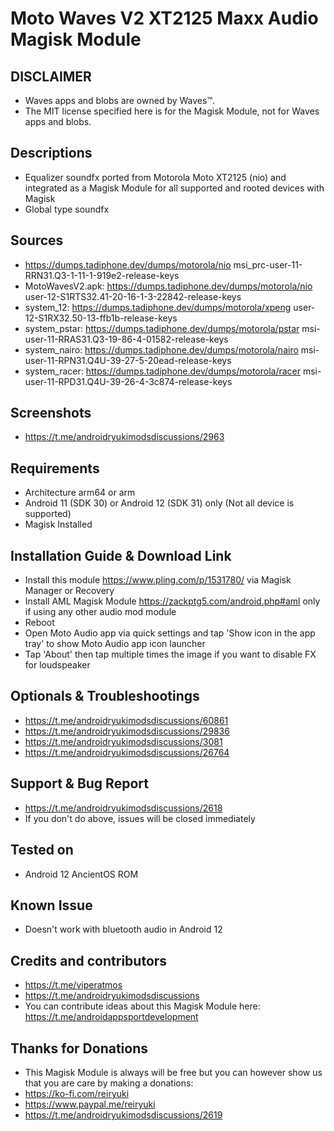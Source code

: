 # Moto Waves V2 XT2125 Maxx Audio Magisk Module

## DISCLAIMER
- Waves apps and blobs are owned by Waves™.
- The MIT license specified here is for the Magisk Module, not for Waves apps and blobs.

## Descriptions
- Equalizer soundfx ported from Motorola Moto XT2125 (nio) and integrated as a Magisk Module for all supported and rooted devices with Magisk
- Global type soundfx

## Sources
- https://dumps.tadiphone.dev/dumps/motorola/nio msi_prc-user-11-RRN31.Q3-1-11-1-919e2-release-keys
- MotoWavesV2.apk: https://dumps.tadiphone.dev/dumps/motorola/nio user-12-S1RTS32.41-20-16-1-3-22842-release-keys
- system_12: https://dumps.tadiphone.dev/dumps/motorola/xpeng user-12-S1RX32.50-13-ffb1b-release-keys
- system_pstar: https://dumps.tadiphone.dev/dumps/motorola/pstar msi-user-11-RRAS31.Q3-19-86-4-01582-release-keys
- system_nairo: https://dumps.tadiphone.dev/dumps/motorola/nairo msi-user-11-RPN31.Q4U-39-27-5-20ead-release-keys
- system_racer: https://dumps.tadiphone.dev/dumps/motorola/racer msi-user-11-RPD31.Q4U-39-26-4-3c874-release-keys

## Screenshots
- https://t.me/androidryukimodsdiscussions/2963

## Requirements
- Architecture arm64 or arm
- Android 11 (SDK 30) or Android 12 (SDK 31) only (Not all device is supported)
- Magisk Installed

## Installation Guide & Download Link
- Install this module https://www.pling.com/p/1531780/ via Magisk Manager or Recovery
- Install AML Magisk Module https://zackptg5.com/android.php#aml only if using any other audio mod module
- Reboot
- Open Moto Audio app via quick settings and tap 'Show icon in the app tray' to show Moto Audio app icon launcher
- Tap 'About' then tap multiple times the image if you want to disable FX for loudspeaker

## Optionals & Troubleshootings
- https://t.me/androidryukimodsdiscussions/60861
- https://t.me/androidryukimodsdiscussions/29836
- https://t.me/androidryukimodsdiscussions/3081
- https://t.me/androidryukimodsdiscussions/26764

## Support & Bug Report
- https://t.me/androidryukimodsdiscussions/2618
- If you don't do above, issues will be closed immediately

## Tested on
- Android 12 AncientOS ROM

## Known Issue
- Doesn't work with bluetooth audio in Android 12

## Credits and contributors
- https://t.me/viperatmos
- https://t.me/androidryukimodsdiscussions
- You can contribute ideas about this Magisk Module here: https://t.me/androidappsportdevelopment

## Thanks for Donations
- This Magisk Module is always will be free but you can however show us that you are care by making a donations:
- https://ko-fi.com/reiryuki
- https://www.paypal.me/reiryuki
- https://t.me/androidryukimodsdiscussions/2619


